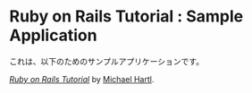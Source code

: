 # Ruby on Rails Tutorial : Sample Application

これは、以下のためのサンプルアプリケーションです。

[*Ruby on Rails Tutorial*](http://railstutorial.jp/) by [Michael Hartl](http://michaelhartl.com/).
